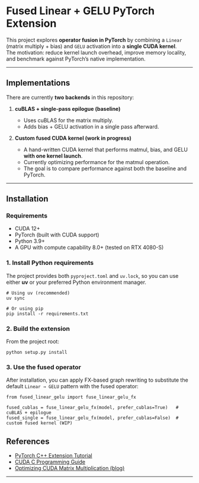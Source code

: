 # Fused Linear + GELU PyTorch Extension

This project explores **operator fusion in PyTorch** by combining a `Linear` (matrix multiply + bias) and `GELU` activation into a **single CUDA kernel**.  
The motivation: reduce kernel launch overhead, improve memory locality, and benchmark against PyTorch’s native implementation.

---

## Implementations

There are currently **two backends** in this repository:

1. **cuBLAS + single-pass epilogue (baseline)**  
   - Uses cuBLAS for the matrix multiply.  
   - Adds bias + GELU activation in a single pass afterward.  

2. **Custom fused CUDA kernel (work in progress)**  
   - A hand-written CUDA kernel that performs matmul, bias, and GELU **with one kernel launch**.  
   - Currently optimizing performance for the matmul operation.
   - The goal is to compare performance against both the baseline and PyTorch.

---

## Installation

### Requirements
- CUDA 12+  
- PyTorch (built with CUDA support)  
- Python 3.9+  
- A GPU with compute capability 8.0+ (tested on RTX 4080-S)

### 1. Install Python requirements

The project provides both `pyproject.toml` and `uv.lock`, so you can use either **uv** or your preferred Python environment manager.

```
# Using uv (recommended)
uv sync

# Or using pip
pip install -r requirements.txt
```
### 2. Build the extension

From the project root:
```
python setup.py install
```

### 3. Use the fused operator

After installation, you can apply FX-based graph rewriting to substitute the default `Linear → GELU` pattern with the fused operator:

```
from fused_linear_gelu import fuse_linear_gelu_fx

fused_cublas = fuse_linear_gelu_fx(model, prefer_cublas=True)   # cuBLAS + epilogue
fused_single = fuse_linear_gelu_fx(model, prefer_cublas=False)  # custom fused kernel (WIP)
```

## References

- [PyTorch C++ Extension Tutorial](https://pytorch.org/tutorials/advanced/cpp_extension.html)  
- [CUDA C Programming Guide](https://docs.nvidia.com/cuda/cuda-c-programming-guide/)  
- [Optimizing CUDA Matrix Multiplication (blog)](https://siboehm.com/articles/22/CUDA-MMM)  

---
